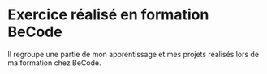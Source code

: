 # Exercice réalisé en formation BeCode 
Il regroupe une partie de mon apprentissage et mes projets réalisés lors de ma formation chez BeCode.
